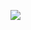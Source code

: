 ![](http://www.plantuml.com/plantuml/proxy?cache=no&src=https://raw.githubusercontent.com/oleksandrblazhko/ai-192-chubarko/laboratory-work-2/Laboratory-work-2/UML-Deployment.puml)
